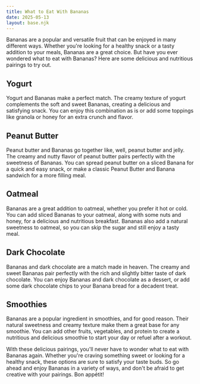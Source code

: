 ```yaml
---
title: What to Eat With Bananas
date: 2025-05-13
layout: base.njk
---
```


Bananas are a popular and versatile fruit that can be enjoyed in many different ways. Whether you're looking for a healthy snack or a tasty addition to your meals, Bananas are a great choice. But have you ever wondered what to eat with Bananas? Here are some delicious and nutritious pairings to try out.

## Yogurt

Yogurt and Bananas make a perfect match. The creamy texture of yogurt complements the soft and sweet Bananas, creating a delicious and satisfying snack. You can enjoy this combination as is or add some toppings like granola or honey for an extra crunch and flavor.

## Peanut Butter

Peanut butter and Bananas go together like, well, peanut butter and jelly. The creamy and nutty flavor of peanut butter pairs perfectly with the sweetness of Bananas. You can spread peanut butter on a sliced Banana for a quick and easy snack, or make a classic Peanut Butter and Banana sandwich for a more filling meal.

## Oatmeal

Bananas are a great addition to oatmeal, whether you prefer it hot or cold. You can add sliced Bananas to your oatmeal, along with some nuts and honey, for a delicious and nutritious breakfast. Bananas also add a natural sweetness to oatmeal, so you can skip the sugar and still enjoy a tasty meal.

## Dark Chocolate

Bananas and dark chocolate are a match made in heaven. The creamy and sweet Bananas pair perfectly with the rich and slightly bitter taste of dark chocolate. You can enjoy Bananas and dark chocolate as a dessert, or add some dark chocolate chips to your Banana bread for a decadent treat.

## Smoothies

Bananas are a popular ingredient in smoothies, and for good reason. Their natural sweetness and creamy texture make them a great base for any smoothie. You can add other fruits, vegetables, and protein to create a nutritious and delicious smoothie to start your day or refuel after a workout.

With these delicious pairings, you'll never have to wonder what to eat with Bananas again. Whether you're craving something sweet or looking for a healthy snack, these options are sure to satisfy your taste buds. So go ahead and enjoy Bananas in a variety of ways, and don't be afraid to get creative with your pairings. Bon appétit!